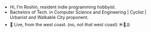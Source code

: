 - Hi, I’m Roshin, resident indie programming hobbyist.
- Bachelors of Tech. in Computer Science and Engineering | Cyclist | Urbanist and Walkable City proponent.
- 🔴 Live, from the west coast. (no, not *that* west coast) ☀️🌴⛱️

<!---
GetPsyched6/GetPsyched6 is a ✨ special ✨ repository because its `README.md` (this file) appears on your GitHub profile.
You can click the Preview link to take a look at your changes.
--->
